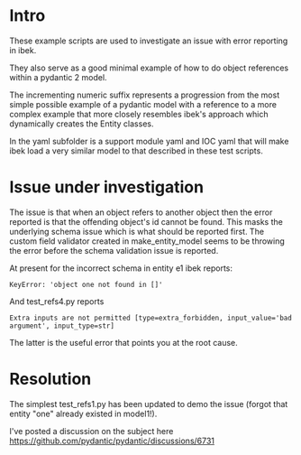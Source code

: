 Intro
=====

These example scripts are used to investigate an issue with error reporting in ibek.

They also serve as a good minimal example of how to do object references within a pydantic 2 model.

The incrementing numeric suffix represents a progression from the most simple possible example of a pydantic model with a reference to a more complex example that more closely resembles ibek's approach which dynamically creates the Entity classes.

In the yaml subfolder is a support module yaml and IOC yaml that will make ibek load a very similar model to that described in these test scripts.

Issue under investigation
=========================

The issue is that when an object refers to another object then the error reported is that the offending object's id cannot be found. This masks the underlying schema issue which is what should be reported first. The custom field validator created in make_entity_model seems to be throwing the error before the schema validation issue is reported.

At present for the incorrect schema in entity e1 ibek reports:

```
KeyError: 'object one not found in []'
```

And test_refs4.py reports

```
Extra inputs are not permitted [type=extra_forbidden, input_value='bad argument', input_type=str]
```

The latter is the useful error that points you at the root cause.

Resolution
==========

The simplest test_refs1.py has been updated to demo the issue (forgot that
entity "one" already existed in model1!).

I've posted a discussion on the subject here
https://github.com/pydantic/pydantic/discussions/6731